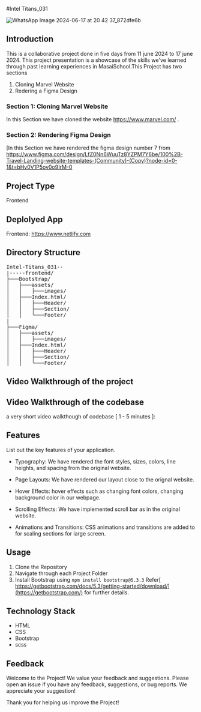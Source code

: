 #Intel Titans_031

![WhatsApp Image 2024-06-17 at 20 42 37_872dfe6b](https://github.com/imarani494/Intel-Titans_031/assets/101573121/c4f686b0-a9a6-4942-bd30-044517018ea0)


## Introduction

This is a collaborative project done in five days from 11 june 2024 to 17 june 2024. This project presentation is a showcase of the skills we've learned through past learning experiences in MasaiSchool.This Project has two sections
1. Cloning Marvel Website 
2. Redering a Figma Design

### Section 1: Cloning Marvel Website 

In this Section we have cloned the website https://www.marvel.com/ . 

### Section 2: Rendering Figma Design

[In this Section we have rendered the figma design number 7 from https://www.figma.com/design/LfZ0Nn6WuuTz8YZPM7Y6be/100%2B-Travel-Landing-website-templates-(Community)-(Copy)?node-id=0-1&t=bHv0V1P5ov0o9IrM-0 
## Project Type

Frontend

## Deplolyed App

Frontend: https://www.netlify.com

## Directory Structure

<pre>
Intel-Titans_031--
|-----frontend/
├───Bootstrap/
│   ├───assets/
│   │   ├───images/
│   ├───Index.html/
│   │   ├───Header/
│   │   ├───Section/
│   │   └───Footer/
|
├───Figma/
│   ├───assets/
│   │   ├───images/
│   ├───Index.html/
│   │   ├───Header/
│   │   ├───Section/
│   │   └───Footer/
</pre>


## Video Walkthrough of the project




## Video Walkthrough of the codebase

a very short video walkthough of codebase [ 1 - 5 minutes ]:

## Features
List out the key features of your application.

- Typography: We have rendered the font styles, sizes, colors, line heights, and spacing from the original website.

- Page Layouts: We have rendered our layout close to the orignal website.

- Hover Effects: hover effects such as changing font colors, changing background color in our webpage.

- Scrolling Effects: We have implemented scroll bar as in the original website.

- Animations and Transitions: CSS animations and transitions are added to for scaling sections for large screen.


## Usage

1. Clone the Repository
2. Navigate through each Project Folder
3. Install Bootstrap using 
````npm install bootstrap@5.3.3````
Refer[ https://getbootstrap.com/docs/5.3/getting-started/download/](https://getbootstrap.com/) for further details.



## Technology Stack

- HTML
- CSS
- Bootstrap
- scss

## Feedback

Welcome to the Project! We value your feedback and suggestions.
Please open an issue if you have any feedback, suggestions, or bug reports. We appreciate your suggestion! 

Thank you for helping us improve the Project!
